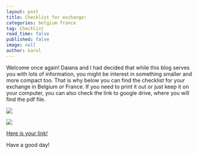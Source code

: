```yaml
---
layout: post
title: Checklist for exchange!
categories: belgium france
tag: Checklist
read_time: false
published: false
image: null
author: karol
---
```

Welcome once again! Daiana and I had decided that while this blog serves you with lots of information, you might be interest in something smaller and more compact too. That is why below you can find the checklist for your exchange in Belgium _or_ France. If you need to print it out or just keep it on your computer, you can also check the link to google drive, where you will find the pdf file.

![]({{site.baseurl}}/assets/images/checklist_belgium.jpeg)

![]({{site.baseurl}}/assets/images/checklist_france.jpeg)

[Here is your link!](https://drive.google.com/drive/folders/1KGEw3IHPoAQ-sJvxlifzniZ5nEY3MFJ4?usp=sharing)

Have a good day!
